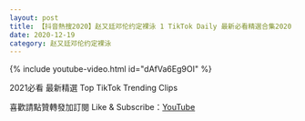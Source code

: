 ```yaml
---
layout: post
title: 【抖音熱搜2020】赵又廷邓伦约定裸泳 1 TikTok Daily 最新必看精選合集2020 12 19
date: 2020-12-19
category: 赵又廷邓伦约定裸泳
---
```


{% include youtube-video.html id="dAfVa6Eg9OI" %}

2021必看 最新精選 Top TikTok Trending Clips

喜歡請點贊轉發加訂閱 Like & Subscribe：[YouTube](https://www.youtube.com/channel/UCAoR7VcanIPd04uEq_GIylA/videos)

